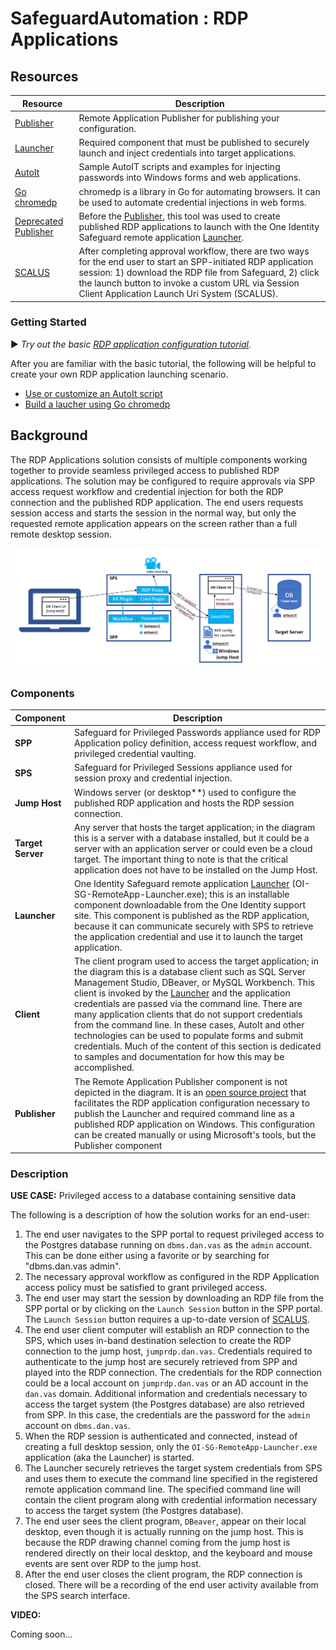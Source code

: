 # SafeguardAutomation : RDP Applications

## Resources

| Resource | Description |
| --- | --- |
| [Publisher](https://github.com/OneIdentity/RemoteApplicationPublisher) | Remote Application Publisher for publishing your configuration. |
| [Launcher](https://support.oneidentity.com/one-identity-safeguard-for-privileged-sessions) | Required component that must be published to securely launch and inject credentials into target applications. |
| [AutoIt](AutoIt) | Sample AutoIT scripts and examples for injecting passwords into Windows forms and web applications. |
| [Go chromedp](Go%20chromedp) | chromedp is a library in Go for automating browsers.  It can be used to automate credential injections in web forms. |
| [Deprecated Publisher](Deprecated%20Publisher) | Before the [Publisher](https://github.com/OneIdentity/RemoteApplicationPublisher), this tool was used to create published RDP applications to launch with the One Identity Safeguard remote application [Launcher](https://support.oneidentity.com/one-identity-safeguard-for-privileged-sessions). |
| [SCALUS]() | After completing approval workflow, there are two ways for the end user to start an SPP-initiated RDP application session: 1) download the RDP file from Safeguard, 2) click the launch button to invoke a custom URL via Session Client Application Launch Uri System (SCALUS). |

### Getting Started

:arrow_forward: *Try out the basic [RDP application configuration tutorial](Tutorial).*

After you are familiar with the basic tutorial, the following will be helpful to create your own RDP application launching scenario.

- [Use or customize an AutoIt script](AutoIt)
- [Build a laucher using Go chromedp](Go%20chromedp)

## Background

The RDP Applications solution consists of multiple components working together to provide seamless privileged access to published RDP applications.  The solution may be configured to require approvals via SPP access request workflow and credential injection for both the RDP connection and the published RDP application.  The end users requests session access and starts the session in the normal way, but only the requested remote application appears on the screen rather than a full remote desktop session.

![RdpAppArchDiagram](Images/RdpAppArchDiagram.png)

### Components

| Component | Description |
| --- | --- |
| **SPP** | Safeguard for Privileged Passwords appliance used for RDP Application policy definition, access request workflow, and privileged credential vaulting. |
| **SPS** | Safeguard for Privileged Sessions appliance used for session proxy and credential injection. |
| **Jump Host** | Windows server (or desktop**) used to configure the published RDP application and hosts the RDP session connection. |
| **Target Server** | Any server that hosts the target application; in the diagram this is a server with a database installed, but it could be a server with an application server or could even be a cloud target. The important thing to note is that the critical application does not have to be installed on the Jump Host. |
| **Launcher** | One Identity Safeguard remote application [Launcher](https://support.oneidentity.com/one-identity-safeguard-for-privileged-sessions) (OI-SG-RemoteApp-Launcher.exe); this is an installable component downloadable from the One Identity support site.  This component is published as the RDP application, because it can communicate securely with SPS to retrieve the application credential and use it to launch the target application. |
| **Client** | The client program used to access the target application; in the diagram this is a database client such as SQL Server Management Studio, DBeaver, or MySQL Workbench.  This client is invoked by the [Launcher](https://support.oneidentity.com/one-identity-safeguard-for-privileged-sessions) and the application credentials are passed via the command line.  There are many application clients that do not support credentials from the command line.  In these cases, AutoIt and other technologies can be used to populate forms and submit credentials.  Much of the content of this section is dedicated to samples and documentation for how this may be accomplished. |
| **Publisher** | The Remote Application Publisher component is not depicted in the diagram.  It is an [open source project](https://github.com/OneIdentity/RemoteApplicationPublisher) that facilitates the RDP application configuration necessary to publish the Launcher and required command line as a published RDP application on Windows.  This configuration can be created manually or using Microsoft's tools, but the Publisher component |

### Description

**USE CASE:** Privileged access to a database containing sensitive data

The following is a description of how the solution works for an end-user:
  1. The end user navigates to the SPP portal to request privileged access to the Postgres database running on `dbms.dan.vas` as the `admin` account.  This can be done either using a favorite or by searching for "dbms.dan.vas admin".
  2. The necessary approval workflow as configured in the RDP Application access policy must be satisfied to grant privileged access.
  3. The end user may start the session by downloading an RDP file from the SPP portal or by clicking on the `Launch Session` button in the SPP portal.  The `Launch Session` button requires a up-to-date version of [SCALUS](https://github.com/OneIdentity/SCALUS).
  4. The end user client computer will establish an RDP connection to the SPS, which uses in-band destination selection to create the RDP connection to the jump host, `jumprdp.dan.vas`.  Credentials required to authenticate to the jump host are securely retrieved from SPP and played into the RDP connection.  The credentials for the RDP connection could be a local account on `jumprdp.dan.vas` or an AD account in the `dan.vas` domain.  Additional information and credentials necessary to access the target system (the Postgres database) are also retrieved from SPP.  In this case, the credentials are the password for the `admin` account on `dbms.dan.vas`.
  5. When the RDP session is authenticated and connected, instead of creating a full desktop session, only the `OI-SG-RemoteApp-Launcher.exe` application (aka the Launcher) is started.
  6. The Launcher securely retrieves the target system credentials from SPS and uses them to execute the command line specified in the registered remote application command line.  The specified command line will contain the client program along with credential information necessary to access the target system (the Postgres database).
  7. The end user sees the client program, `DBeaver`, appear on their local desktop, even though it is actually running on the jump host.  This is because the RDP drawing channel coming from the jump host is rendered directly on their local desktop, and the keyboard and mouse events are sent over RDP to the jump host.
  8. After the end user closes the client program, the RDP connection is closed.  There will be a recording of the end user activity available from the SPS search interface.

**VIDEO:**

Coming soon...